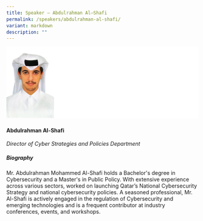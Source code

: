 ```yaml
---
title: Speaker – Abdulrahman Al–Shafi
permalink: /speakers/abdulrahman-al-shafi/
variant: markdown
description: ""
---
```

![](/images/2024%20speakers/Abdulrahman_Mohammed_Al_Shafi.png)
#### **Abdulrahman Al-Shafi**

*Director of Cyber Strategies and Policies Department*

##### **Biography**
Mr. Abdulrahman Mohammed Al-Shafi holds a Bachelor's degree in Cybersecurity and a Master's in Public Policy. With extensive experience across various sectors, worked on launching Qatar’s National Cybersecurity Strategy and national cybersecurity policies. A seasoned professional, Mr. Al-Shafi is actively engaged in the regulation of Cybersecurity and emerging technologies and is a frequent contributor at industry conferences, events, and workshops.
